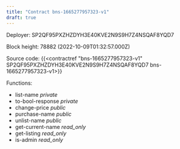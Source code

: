 ```yaml
---
title: "Contract bns-1665277957323-v1"
draft: true
---
```

Deployer: SP2QF95PXZHZDYH3E40KVE2N9S9H7Z4NSQAF8YQD7


 



Block height: 78882 (2022-10-09T01:32:57.000Z)

Source code: {{<contractref "bns-1665277957323-v1" SP2QF95PXZHZDYH3E40KVE2N9S9H7Z4NSQAF8YQD7 bns-1665277957323-v1>}}

Functions:

* list-name _private_
* to-bool-response _private_
* change-price _public_
* purchase-name _public_
* unlist-name _public_
* get-current-name _read_only_
* get-listing _read_only_
* is-admin _read_only_

